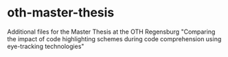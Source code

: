 # oth-master-thesis
Additional files for the Master Thesis at the OTH Regensburg "Comparing the impact of code highlighting schemes during code comprehension using eye-tracking technologies"
